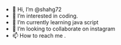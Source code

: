 - 👋 Hi, I’m @shahg72
- 👀 I’m interested in coding.
- 🌱 I’m currently learning java script
- 💞️ I’m looking to collaborate on instagram
- 📫 How to reach me .

<!---
shahg72/shahg72 is a ✨ special ✨ repository because its `README.md` (this file) appears on your GitHub profile.
You can click the Preview link to take a look at your changes.
--->
